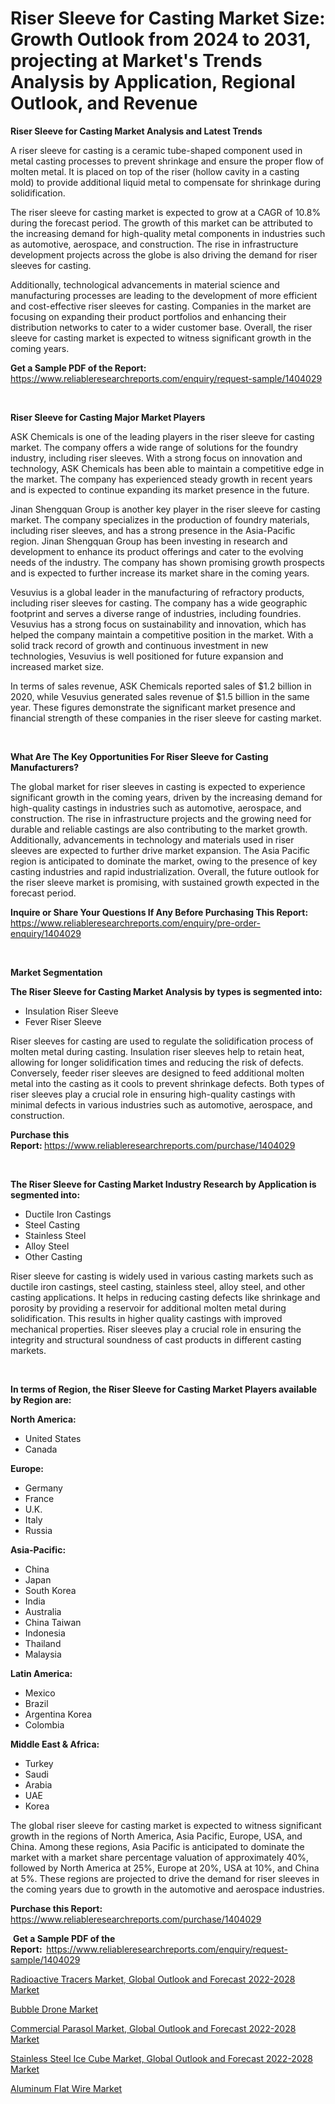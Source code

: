 <p><h1>Riser Sleeve for Casting Market Size: Growth Outlook from 2024 to 2031, projecting at Market's Trends Analysis by Application, Regional Outlook, and Revenue</h1></p><p><strong>Riser Sleeve for Casting Market Analysis and Latest Trends</strong></p>
<p><p>A riser sleeve for casting is a ceramic tube-shaped component used in metal casting processes to prevent shrinkage and ensure the proper flow of molten metal. It is placed on top of the riser (hollow cavity in a casting mold) to provide additional liquid metal to compensate for shrinkage during solidification.</p><p>The riser sleeve for casting market is expected to grow at a CAGR of 10.8% during the forecast period. The growth of this market can be attributed to the increasing demand for high-quality metal components in industries such as automotive, aerospace, and construction. The rise in infrastructure development projects across the globe is also driving the demand for riser sleeves for casting.</p><p>Additionally, technological advancements in material science and manufacturing processes are leading to the development of more efficient and cost-effective riser sleeves for casting. Companies in the market are focusing on expanding their product portfolios and enhancing their distribution networks to cater to a wider customer base. Overall, the riser sleeve for casting market is expected to witness significant growth in the coming years.</p></p>
<p><strong>Get a Sample PDF of the Report:&nbsp;</strong> <a href="https://www.reliableresearchreports.com/enquiry/request-sample/1404029">https://www.reliableresearchreports.com/enquiry/request-sample/1404029</a></p>
<p>&nbsp;</p>
<p><strong>Riser Sleeve for Casting Major Market Players</strong></p>
<p><p>ASK Chemicals is one of the leading players in the riser sleeve for casting market. The company offers a wide range of solutions for the foundry industry, including riser sleeves. With a strong focus on innovation and technology, ASK Chemicals has been able to maintain a competitive edge in the market. The company has experienced steady growth in recent years and is expected to continue expanding its market presence in the future.</p><p>Jinan Shengquan Group is another key player in the riser sleeve for casting market. The company specializes in the production of foundry materials, including riser sleeves, and has a strong presence in the Asia-Pacific region. Jinan Shengquan Group has been investing in research and development to enhance its product offerings and cater to the evolving needs of the industry. The company has shown promising growth prospects and is expected to further increase its market share in the coming years.</p><p>Vesuvius is a global leader in the manufacturing of refractory products, including riser sleeves for casting. The company has a wide geographic footprint and serves a diverse range of industries, including foundries. Vesuvius has a strong focus on sustainability and innovation, which has helped the company maintain a competitive position in the market. With a solid track record of growth and continuous investment in new technologies, Vesuvius is well positioned for future expansion and increased market size.</p><p>In terms of sales revenue, ASK Chemicals reported sales of $1.2 billion in 2020, while Vesuvius generated sales revenue of $1.5 billion in the same year. These figures demonstrate the significant market presence and financial strength of these companies in the riser sleeve for casting market.</p></p>
<p>&nbsp;</p>
<p><strong>What Are The Key Opportunities For Riser Sleeve for Casting Manufacturers?</strong></p>
<p><p>The global market for riser sleeves in casting is expected to experience significant growth in the coming years, driven by the increasing demand for high-quality castings in industries such as automotive, aerospace, and construction. The rise in infrastructure projects and the growing need for durable and reliable castings are also contributing to the market growth. Additionally, advancements in technology and materials used in riser sleeves are expected to further drive market expansion. The Asia Pacific region is anticipated to dominate the market, owing to the presence of key casting industries and rapid industrialization. Overall, the future outlook for the riser sleeve market is promising, with sustained growth expected in the forecast period.</p></p>
<p><strong>Inquire or Share Your Questions If Any Before Purchasing This Report:</strong> <a href="https://www.reliableresearchreports.com/enquiry/pre-order-enquiry/1404029">https://www.reliableresearchreports.com/enquiry/pre-order-enquiry/1404029</a></p>
<p>&nbsp;</p>
<p><strong>Market Segmentation</strong></p>
<p><strong>The Riser Sleeve for Casting Market Analysis by types is segmented into:</strong></p>
<p><ul><li>Insulation Riser Sleeve</li><li>Fever Riser Sleeve</li></ul></p>
<p><p>Riser sleeves for casting are used to regulate the solidification process of molten metal during casting. Insulation riser sleeves help to retain heat, allowing for longer solidification times and reducing the risk of defects. Conversely, feeder riser sleeves are designed to feed additional molten metal into the casting as it cools to prevent shrinkage defects. Both types of riser sleeves play a crucial role in ensuring high-quality castings with minimal defects in various industries such as automotive, aerospace, and construction.</p></p>
<p><strong>Purchase this Report:&nbsp;</strong><a href="https://www.reliableresearchreports.com/purchase/1404029">https://www.reliableresearchreports.com/purchase/1404029</a></p>
<p>&nbsp;</p>
<p><strong>The Riser Sleeve for Casting Market Industry Research by Application is segmented into:</strong></p>
<p><ul><li>Ductile Iron Castings</li><li>Steel Casting</li><li>Stainless Steel</li><li>Alloy Steel</li><li>Other Casting</li></ul></p>
<p><p>Riser sleeve for casting is widely used in various casting markets such as ductile iron castings, steel casting, stainless steel, alloy steel, and other casting applications. It helps in reducing casting defects like shrinkage and porosity by providing a reservoir for additional molten metal during solidification. This results in higher quality castings with improved mechanical properties. Riser sleeves play a crucial role in ensuring the integrity and structural soundness of cast products in different casting markets.</p></p>
<p>&nbsp;</p>
<p><strong>In terms of Region, the Riser Sleeve for Casting Market Players available by Region are:</strong></p>
<p>
    <p> <strong> North America: </strong>
        <ul>
            <li>United States</li>
            <li>Canada</li>
        </ul>
        </p> 
    <p> <strong> Europe: </strong>
        <ul>
            <li>Germany</li>
            <li>France</li>
            <li>U.K.</li>
            <li>Italy</li>
            <li>Russia</li>
        </ul>
        </p> 
    <p> <strong> Asia-Pacific: </strong>
        <ul>
            <li>China</li>
            <li>Japan</li>
            <li>South Korea</li>
            <li>India</li>
            <li>Australia</li>
            <li>China Taiwan</li>
            <li>Indonesia</li>
            <li>Thailand</li>
            <li>Malaysia</li>
        </ul>
        </p> 
    <p> <strong> Latin America: </strong>
        <ul>
            <li>Mexico</li>
            <li>Brazil</li>
            <li>Argentina Korea</li>
            <li>Colombia</li>
        </ul>
        </p> 
    <p> <strong> Middle East & Africa: </strong>
        <ul>
            <li>Turkey</li>
            <li>Saudi</li>
            <li>Arabia</li>
            <li>UAE</li>
            <li>Korea</li>
        </ul>
    </p>
    </p>
<p><p>The global riser sleeve for casting market is expected to witness significant growth in the regions of North America, Asia Pacific, Europe, USA, and China. Among these regions, Asia Pacific is anticipated to dominate the market with a market share percentage valuation of approximately 40%, followed by North America at 25%, Europe at 20%, USA at 10%, and China at 5%. These regions are projected to drive the demand for riser sleeves in the coming years due to growth in the automotive and aerospace industries.</p></p>
<p><strong>Purchase this Report: </strong><a href="https://www.reliableresearchreports.com/purchase/1404029">https://www.reliableresearchreports.com/purchase/1404029</a></p>
<p>&nbsp;<strong>Get a Sample PDF of the Report:&nbsp;&nbsp;</strong><a href="https://www.reliableresearchreports.com/enquiry/request-sample/1404029">https://www.reliableresearchreports.com/enquiry/request-sample/1404029</a></p>
<p><strong></strong></p>
<p><p><a href="https://unruly-ladybug-44b.notion.site/Radioactive-Tracers-Market-Global-Outlook-and-Forecast-2022-2028-Market-Analysis-Examines-its-Scope-ba7fabc2d4c44be9b8b5cfd13f649132">Radioactive Tracers Market, Global Outlook and Forecast 2022-2028 Market</a></p><p><a href="https://view.publitas.com/reportprime-1/bubble-drone-market-size-market-share-and-global-market-analysis-report-2024-2031/">Bubble Drone Market</a></p><p><a href="https://military-diascia-e68.notion.site/Commercial-Parasol-Market-Global-Outlook-and-Forecast-2022-2028-Market-with-the-goal-of-estimating--276938110bee441a83ab21bcb31b2f1f">Commercial Parasol Market, Global Outlook and Forecast 2022-2028 Market</a></p><p><a href="https://gentle-editor-9db.notion.site/Stainless-Steel-Ice-Cube-Market-Global-Outlook-and-Forecast-2022-2028-Market-with-the-goal-of-estim-a9ef56ac30be490eaba95adac4bbc8f0">Stainless Steel Ice Cube Market, Global Outlook and Forecast 2022-2028 Market</a></p><p><a href="https://view.publitas.com/reportprime-1/global-aluminum-flat-wire-market-size-and-market-trends-insights-and-projections-from-2024-to-2031/">Aluminum Flat Wire Market</a></p></p>